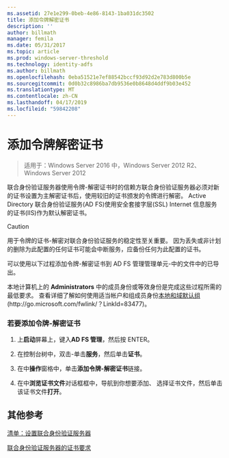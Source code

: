 ```yaml
---
ms.assetid: 27e1e299-0beb-4e86-8143-1ba031dc3502
title: 添加令牌解密证书
description: ''
author: billmath
manager: femila
ms.date: 05/31/2017
ms.topic: article
ms.prod: windows-server-threshold
ms.technology: identity-adfs
ms.author: billmath
ms.openlocfilehash: 0eba51521e7ef88542bccf93d92d2e783d800b5e
ms.sourcegitcommit: 0d0b32c8986ba7db9536e0b8648d4ddf9b03e452
ms.translationtype: MT
ms.contentlocale: zh-CN
ms.lasthandoff: 04/17/2019
ms.locfileid: "59842208"
---
```

# <a name="add-a-token-decrypting-certificate"></a>添加令牌解密证书

>适用于：Windows Server 2016 中，Windows Server 2012 R2、 Windows Server 2012

联合身份验证服务器使用令牌\-解密证书时的信赖方联合身份验证服务器必须对新的证书设置为主解密证书后，使用较旧的证书颁发的令牌进行解密。 Active Directory 联合身份验证服务\(AD FS\)使用安全套接字层\(SSL\) Internet 信息服务的证书\(IIS\)作为默认解密证书。  
  
> [!CAUTION]  
> 用于令牌的证书\-解密对联合身份验证服务的稳定性至关重要。 因为丢失或非计划的删除为此配置的任何证书可能会中断服务，应备份任何为此配置的证书。  
  
可以使用以下过程添加令牌\-解密证书到 AD FS 管理管理单元\-中的文件中的已导出。  
  
本地计算机上的 **Administrators** 中的成员身份或等效身份是完成这些过程所需的最低要求。  查看详细了解如何使用适当帐户和组成员身份[本地和域默认组](https://go.microsoft.com/fwlink/?LinkId=83477) \(http:\/\/go.microsoft.com\/fwlink\/？LinkId\=83477\)。   
  
### <a name="to-add-a-token-decrypting-certificate"></a>若要添加令牌\-解密证书  
  
1.  上**启动**屏幕上，键入**AD FS 管理**，然后按 ENTER。  
  
2.  在控制台树中，双击\-单击**服务**，然后单击**证书**。  
  
3.  在中**操作**窗格中，单击**添加令牌\-解密证书**链接。  
  
4.  在中**浏览证书文件**对话框框中，导航到你想要添加、 选择证书文件，然后单击该证书文件**打开**。  
  
## <a name="additional-references"></a>其他参考  
[清单：设置联合身份验证服务器](Checklist--Setting-Up-a-Federation-Server.md)  
  
[联合身份验证服务器的证书要求](https://technet.microsoft.com/library/dd807040.aspx)  
  

